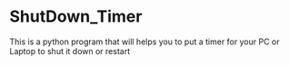 # ShutDown_Timer
This is a python program that will helps you to put a timer for your PC or Laptop to shut it down or restart 
